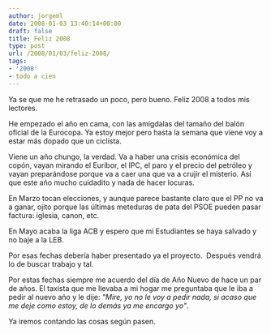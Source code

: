 ```yaml
---
author: jorgeml
date: 2008-01-03 13:40:14+00:00
draft: false
title: Feliz 2008
type: post
url: /2008/01/03/feliz-2008/
tags:
- '2008'
- todo a cien
---
```


Ya se que me he retrasado un poco, pero bueno. Feliz 2008 a todos mis lectores.

He empezado el año en cama, con las amígdalas del tamaño del balón oficial de la Eurocopa. Ya estoy mejor pero hasta la semana que viene voy a estar más dopado que un ciclista.

Viene un año chungo, la verdad. Va a haber una crisis económica del copón, vayan mirando el Euríbor, el IPC, el paro y el precio del petróleo y vayan preparándose porque va a caer una que va a crujir el misterio. Así que este año mucho cuidadito y nada de hacer locuras.

En Marzo tocan elecciones, y aunque parece bastante claro que el PP no va a ganar, ojito porque las últimas meteduras de pata del PSOE pueden pasar factura: iglesia, canon, etc.

En Mayo acaba la liga ACB y espero que mi Estudiantes se haya salvado y no baje a la LEB.

Por esas fechas debería haber presentado ya el proyecto.  Después vendrá lo de buscar trabajo y tal.

Por estas fechas siempre me acuerdo del día de Año Nuevo de hace un par de años. El taxista que me llevaba a mi hogar me preguntaba que le iba a pedir al nuevo año y le dije: _"Mire, yo no le voy a pedir nada, si acaso que me deje como estoy, de lo demás ya me encargo yo"_.

Ya iremos contando las cosas según pasen.
